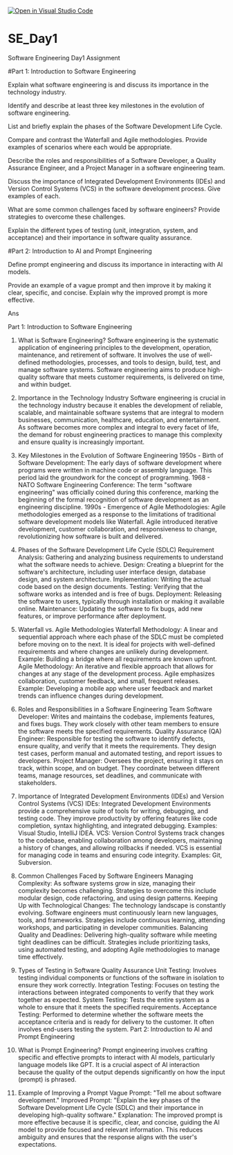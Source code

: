 [![Open in Visual Studio Code](https://classroom.github.com/assets/open-in-vscode-2e0aaae1b6195c2367325f4f02e2d04e9abb55f0b24a779b69b11b9e10269abc.svg)](https://classroom.github.com/online_ide?assignment_repo_id=15533364&assignment_repo_type=AssignmentRepo)
# SE_Day1
Software Engineering Day1 Assignment

#Part 1: Introduction to Software Engineering

Explain what software engineering is and discuss its importance in the technology industry.


Identify and describe at least three key milestones in the evolution of software engineering.


List and briefly explain the phases of the Software Development Life Cycle.


Compare and contrast the Waterfall and Agile methodologies. Provide examples of scenarios where each would be appropriate.


Describe the roles and responsibilities of a Software Developer, a Quality Assurance Engineer, and a Project Manager in a software engineering team.


Discuss the importance of Integrated Development Environments (IDEs) and Version Control Systems (VCS) in the software development process. Give examples of each.


What are some common challenges faced by software engineers? Provide strategies to overcome these challenges.


Explain the different types of testing (unit, integration, system, and acceptance) and their importance in software quality assurance.


#Part 2: Introduction to AI and Prompt Engineering


Define prompt engineering and discuss its importance in interacting with AI models.


Provide an example of a vague prompt and then improve it by making it clear, specific, and concise. Explain why the improved prompt is more effective.

Ans

Part 1: Introduction to Software Engineering
1. What is Software Engineering?
Software engineering is the systematic application of engineering principles to the development, operation, maintenance, and retirement of software. It involves the use of well-defined methodologies, processes, and tools to design, build, test, and manage software systems. Software engineering aims to produce high-quality software that meets customer requirements, is delivered on time, and within budget.

2. Importance in the Technology Industry
Software engineering is crucial in the technology industry because it enables the development of reliable, scalable, and maintainable software systems that are integral to modern businesses, communication, healthcare, education, and entertainment. As software becomes more complex and integral to every facet of life, the demand for robust engineering practices to manage this complexity and ensure quality is increasingly important.

3. Key Milestones in the Evolution of Software Engineering
1950s - Birth of Software Development: The early days of software development where programs were written in machine code or assembly language. This period laid the groundwork for the concept of programming.
1968 - NATO Software Engineering Conference: The term "software engineering" was officially coined during this conference, marking the beginning of the formal recognition of software development as an engineering discipline.
1990s - Emergence of Agile Methodologies: Agile methodologies emerged as a response to the limitations of traditional software development models like Waterfall. Agile introduced iterative development, customer collaboration, and responsiveness to change, revolutionizing how software is built and delivered.
4. Phases of the Software Development Life Cycle (SDLC)
Requirement Analysis: Gathering and analyzing business requirements to understand what the software needs to achieve.
Design: Creating a blueprint for the software's architecture, including user interface design, database design, and system architecture.
Implementation: Writing the actual code based on the design documents.
Testing: Verifying that the software works as intended and is free of bugs.
Deployment: Releasing the software to users, typically through installation or making it available online.
Maintenance: Updating the software to fix bugs, add new features, or improve performance after deployment.
5. Waterfall vs. Agile Methodologies
Waterfall Methodology: A linear and sequential approach where each phase of the SDLC must be completed before moving on to the next. It is ideal for projects with well-defined requirements and where changes are unlikely during development. Example: Building a bridge where all requirements are known upfront.
Agile Methodology: An iterative and flexible approach that allows for changes at any stage of the development process. Agile emphasizes collaboration, customer feedback, and small, frequent releases. Example: Developing a mobile app where user feedback and market trends can influence changes during development.
6. Roles and Responsibilities in a Software Engineering Team
Software Developer: Writes and maintains the codebase, implements features, and fixes bugs. They work closely with other team members to ensure the software meets the specified requirements.
Quality Assurance (QA) Engineer: Responsible for testing the software to identify defects, ensure quality, and verify that it meets the requirements. They design test cases, perform manual and automated testing, and report issues to developers.
Project Manager: Oversees the project, ensuring it stays on track, within scope, and on budget. They coordinate between different teams, manage resources, set deadlines, and communicate with stakeholders.
7. Importance of Integrated Development Environments (IDEs) and Version Control Systems (VCS)
IDEs: Integrated Development Environments provide a comprehensive suite of tools for writing, debugging, and testing code. They improve productivity by offering features like code completion, syntax highlighting, and integrated debugging. Examples: Visual Studio, IntelliJ IDEA.
VCS: Version Control Systems track changes to the codebase, enabling collaboration among developers, maintaining a history of changes, and allowing rollbacks if needed. VCS is essential for managing code in teams and ensuring code integrity. Examples: Git, Subversion.
8. Common Challenges Faced by Software Engineers
Managing Complexity: As software systems grow in size, managing their complexity becomes challenging. Strategies to overcome this include modular design, code refactoring, and using design patterns.
Keeping Up with Technological Changes: The technology landscape is constantly evolving. Software engineers must continuously learn new languages, tools, and frameworks. Strategies include continuous learning, attending workshops, and participating in developer communities.
Balancing Quality and Deadlines: Delivering high-quality software while meeting tight deadlines can be difficult. Strategies include prioritizing tasks, using automated testing, and adopting Agile methodologies to manage time effectively.
9. Types of Testing in Software Quality Assurance
Unit Testing: Involves testing individual components or functions of the software in isolation to ensure they work correctly.
Integration Testing: Focuses on testing the interactions between integrated components to verify that they work together as expected.
System Testing: Tests the entire system as a whole to ensure that it meets the specified requirements.
Acceptance Testing: Performed to determine whether the software meets the acceptance criteria and is ready for delivery to the customer. It often involves end-users testing the system.
Part 2: Introduction to AI and Prompt Engineering
1. What is Prompt Engineering?
Prompt engineering involves crafting specific and effective prompts to interact with AI models, particularly language models like GPT. It is a crucial aspect of AI interaction because the quality of the output depends significantly on how the input (prompt) is phrased.

2. Example of Improving a Prompt
Vague Prompt: "Tell me about software development."
Improved Prompt: "Explain the key phases of the Software Development Life Cycle (SDLC) and their importance in developing high-quality software."
Explanation: The improved prompt is more effective because it is specific, clear, and concise, guiding the AI model to provide focused and relevant information. This reduces ambiguity and ensures that the response aligns with the user's expectations.
